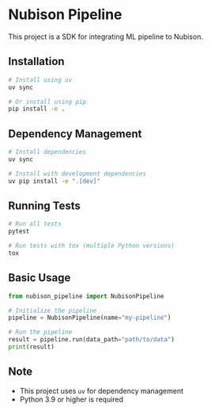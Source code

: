 # Nubison Pipeline

This project is a SDK for integrating ML pipeline to Nubison.

## Installation

```bash
# Install using uv
uv sync

# Or install using pip
pip install -e .
```

## Dependency Management

```bash
# Install dependencies
uv sync

# Install with development dependencies
uv pip install -e ".[dev]"
```

## Running Tests

```bash
# Run all tests
pytest

# Run tests with tox (multiple Python versions)
tox
```

## Basic Usage

```python
from nubison_pipeline import NubisonPipeline

# Initialize the pipeline
pipeline = NubisonPipeline(name="my-pipeline")

# Run the pipeline
result = pipeline.run(data_path="path/to/data")
print(result)
```

## Note

- This project uses `uv` for dependency management
- Python 3.9 or higher is required
